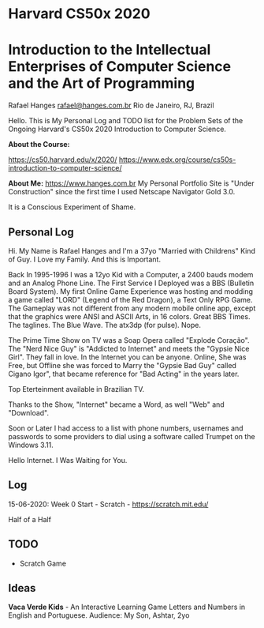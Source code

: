 # Harvard CS50x 2020
# Introduction to the Intellectual Enterprises of Computer Science and the Art of Programming

Rafael Hanges
rafael@hanges.com.br
Rio de Janeiro, RJ, Brazil

Hello. This is My Personal Log and TODO list for the Problem Sets of the Ongoing Harvard's CS50x 2020 Introduction to Computer Science.

**About the Course:**

https://cs50.harvard.edu/x/2020/
https://www.edx.org/course/cs50s-introduction-to-computer-science/

**About Me:**
https://www.hanges.com.br
My Personal Portfolio Site is "Under Construction" since the first time I used Netscape Navigator Gold 3.0.

It is a Conscious Experiment of Shame.

## Personal Log

Hi. My Name is Rafael Hanges and I'm a 37yo "Married with Childrens" Kind of Guy. I Love my Family. And this is Important.

Back In 1995-1996 I was a 12yo Kid with a Computer, a 2400 bauds modem and an Analog Phone Line. The First Service I Deployed was a BBS (Bulletin Board System). My first Online Game Experience was hosting and modding a game called "LORD" (Legend of the Red Dragon), a Text Only RPG Game. The Gameplay was not different from any modern mobile online app, except that the graphics were ANSI and ASCII Arts, in 16 colors. Great BBS Times. The taglines. The Blue Wave. The atx3dp (for pulse). Nope.

The Prime Time Show on TV was a Soap Opera called "Explode Coração". The "Nerd Nice Guy" is "Addicted to Internet" and meets the "Gypsie Nice Girl". They fall in love. In the Internet you can be anyone. Online, She was Free, but Offline she was forced to Marry the "Gypsie Bad Guy" called Cigano Igor", that became reference for "Bad Acting" in the years later.

Top Eterteinment available in Brazilian TV.

Thanks to the Show, "Internet" became a Word, as well "Web" and "Download".

Soon or Later I had access to a list with phone numbers, usernames and passwords to some providers to dial using a software called Trumpet on the Windows 3.11. 

Hello Internet. I Was Waiting for You.

## Log
15-06-2020: Week 0 Start - Scratch - https://scratch.mit.edu/

Half of a Half


## TODO
- Scratch Game


## Ideas

**Vaca Verde Kids** - An Interactive Learning Game
Letters and Numbers in English and Portuguese.
Audience: My Son, Ashtar, 2yo
